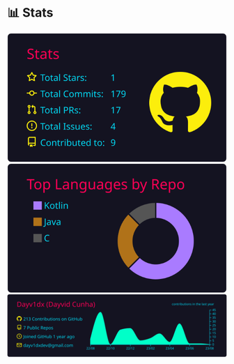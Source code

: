 # 📊 Stats

![](https://raw.githubusercontent.com/Dayv1dx/Dayv1dx/main/profile-summary-card-output/2077/3-stats.svg) ![](https://raw.githubusercontent.com/Dayv1dx/Dayv1dx/main/profile-summary-card-output/2077/1-repos-per-language.svg)
![](https://raw.githubusercontent.com/Dayv1dx/Dayv1dx/main/profile-summary-card-output/2077/0-profile-details.svg)









